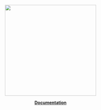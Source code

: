 <p align="center"><a href="https://corets.github.io/corets"><img src="https://raw.githubusercontent.com/corets/corets/master/public/assets/logo-text.svg" width="300"/></a></p>

<p align="center"><b><a href="https://corets.github.io/corets/tag">Documentation</a></b></p>
